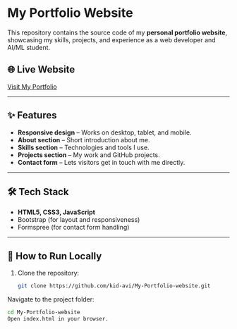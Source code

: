 # My Portfolio Website

This repository contains the source code of my **personal portfolio website**, showcasing my skills, projects, and experience as a web developer and AI/ML student.

## 🌐 Live Website
[Visit My Portfolio](https://kid-avi.github.io/My-Portfolio-website/)

---

## ✨ Features
- **Responsive design** – Works on desktop, tablet, and mobile.
- **About section** – Short introduction about me.
- **Skills section** – Technologies and tools I use.
- **Projects section** – My work and GitHub projects.
- **Contact form** – Lets visitors get in touch with me directly.

---

## 🛠️ Tech Stack
- **HTML5, CSS3, JavaScript**
- Bootstrap (for layout and responsiveness)
- Formspree (for contact form handling)

---

## 🚀 How to Run Locally
1. Clone the repository:
   ```bash
   git clone https://github.com/kid-avi/My-Portfolio-website.git
Navigate to the project folder:

```bash
cd My-Portfolio-website
Open index.html in your browser.
